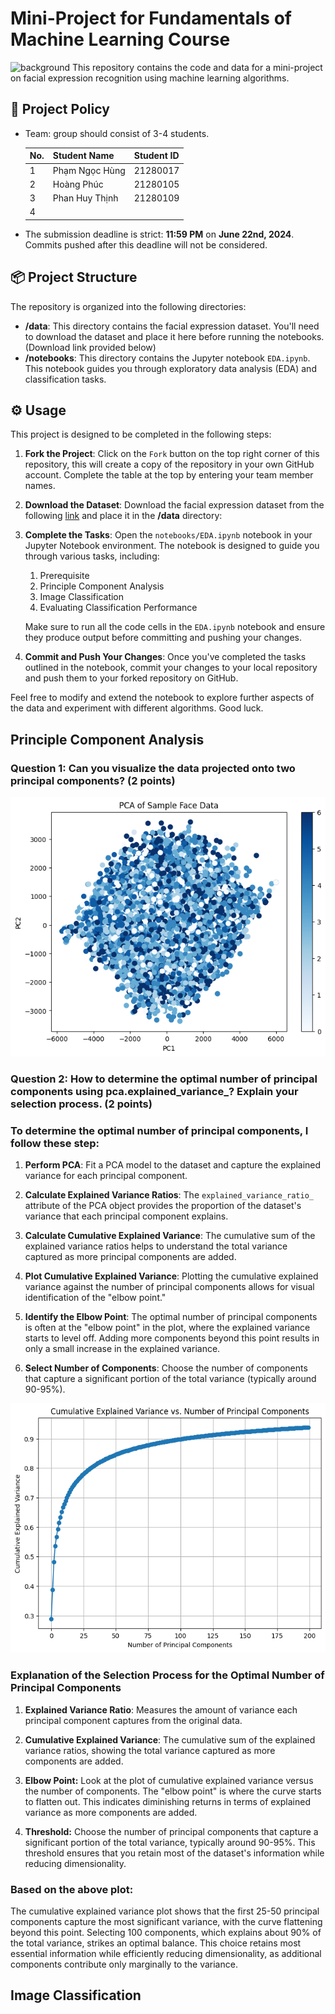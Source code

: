 # Mini-Project for Fundamentals of Machine Learning Course
![background](./materials/ai_wp.jpg)
This repository contains the code and data for a mini-project on facial expression recognition using machine learning algorithms.

## 📑 Project Policy
- Team: group should consist of 3-4 students.

    |No.| Student Name    | Student ID |
    | --------| -------- | ------- |
    |1|Phạm Ngọc Hùng|21280017|
    |2|Hoàng Phúc|21280105|
    |3|Phan Huy Thịnh|21280109|
    |4|||

- The submission deadline is strict: **11:59 PM** on **June 22nd, 2024**. Commits pushed after this deadline will not be considered.

## 📦 Project Structure

The repository is organized into the following directories:

- **/data**: This directory contains the facial expression dataset. You'll need to download the dataset and place it here before running the notebooks. (Download link provided below)
- **/notebooks**: This directory contains the Jupyter notebook ```EDA.ipynb```. This notebook guides you through exploratory data analysis (EDA) and classification tasks.

## ⚙️ Usage

This project is designed to be completed in the following steps:

1. **Fork the Project**: Click on the ```Fork``` button on the top right corner of this repository, this will create a copy of the repository in your own GitHub account. Complete the table at the top by entering your team member names.

2. **Download the Dataset**: Download the facial expression dataset from the following [link](https://mega.nz/file/foM2wDaa#GPGyspdUB2WV-fATL-ZvYj3i4FqgbVKyct413gxg3rE) and place it in the **/data** directory:

3. **Complete the Tasks**: Open the ```notebooks/EDA.ipynb``` notebook in your Jupyter Notebook environment. The notebook is designed to guide you through various tasks, including:
    
    1. Prerequisite
    2. Principle Component Analysis
    3. Image Classification
    4. Evaluating Classification Performance 

    Make sure to run all the code cells in the ```EDA.ipynb``` notebook and ensure they produce output before committing and pushing your changes.

5. **Commit and Push Your Changes**: Once you've completed the tasks outlined in the notebook, commit your changes to your local repository and push them to your forked repository on GitHub.


Feel free to modify and extend the notebook to explore further aspects of the data and experiment with different algorithms. Good luck.

## Principle Component Analysis

### **Question 1:** Can you visualize the data projected onto two principal components? (2 points)
![](./materials/pca_sample.png)


### **Question 2:** How to determine the optimal number of principal components using pca.explained_variance_? Explain your selection process. (2 points)

   ### **To determine the optimal number of principal components, I follow these step:**

   1. **Perform PCA**: Fit a PCA model to the dataset and capture the explained variance for each principal component.
      
   2. **Calculate Explained Variance Ratios**: The `explained_variance_ratio_` attribute of the PCA object provides the proportion of the dataset's variance that each principal component explains.
      
   3. **Calculate Cumulative Explained Variance**: The cumulative sum of the explained variance ratios helps to understand the total variance captured as more principal components are added.
   
   4. **Plot Cumulative Explained Variance**: Plotting the cumulative explained variance against the number of principal components allows for visual identification of the "elbow point."
   
   5. **Identify the Elbow Point**: The optimal number of principal components is often at the "elbow point" in the plot, where the explained variance starts to level off. Adding more components beyond this point results in only a small increase in the explained variance.

   6. **Select Number of Components**: Choose the number of components that capture a significant portion of the total variance (typically around 90-95%).

![](./materials/CEV.png)

   ### **Explanation of the Selection Process for the Optimal Number of Principal Components**
   

   1. **Explained Variance Ratio**: Measures the amount of variance each principal component captures from the original data.

   2. **Cumulative Explained Variance**: The cumulative sum of the explained variance ratios, showing the total variance captured as more components are added.

   3. **Elbow Point:** Look at the plot of cumulative explained variance versus the number of components. The "elbow point" is where the curve starts to flatten out. This indicates diminishing returns in terms of explained variance as more components are added.

   4. **Threshold:** Choose the number of principal components that capture a significant portion of the total variance, typically around 90-95%. This threshold ensures that you retain most of the dataset's information while reducing dimensionality.
       
   ### **Based on the above plot:**
   
   The cumulative explained variance plot shows that the first 25-50 principal components capture the most significant variance, with the curve flattening beyond this point. Selecting 100 components, which explains about 90% of the total variance, strikes an optimal balance. This choice retains most essential information while efficiently reducing dimensionality, as additional components contribute only marginally to the variance.

## Image Classification
